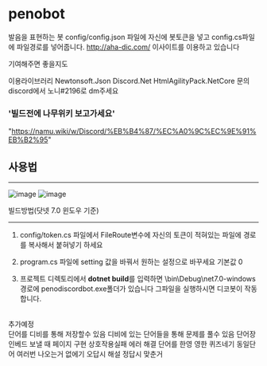 # penobot
발음을 표현하는 봇
config/config.json 파일에 자신에 봇토큰을 넣고 config.cs파일에 파일경로를 넣어줍니다.
http://aha-dic.com/ 이사이트를 이용하고 있습니다

기여해주면 좋을지도

이용라이브러리
Newtonsoft.Json
Discord.Net
HtmlAgilityPack.NetCore
문의 discord에서 노니#2196로 dm주세요

### '빌드전에 나무위키 보고가세요'
"https://namu.wiki/w/Discord/%EB%B4%87/%EC%A0%9C%EC%9E%91%EB%B2%95"
</br>
## 사용법
***
![image](https://cdn.discordapp.com/attachments/990865868139425842/1069284753490059294/image.png)
![image](https://cdn.discordapp.com/attachments/919471254669496331/1069968003418034226/image.png)
</br>

빌드방법(닷넷 7.0 윈도우 기준)
***

1. config/token.cs 파일에서 FileRoute변수에
자신의 토큰이 적혀있는 파일에 경로를 복사해서 붙혀넣기 하세요

2. program.cs 파일에 setting 값을 바꿔서 원하는 설정으로 바꾸세요 기본값 0

3. 프로젝트 디렉토리에서 <b>dotnet build</b>를 입력하면 \bin\Debug\net7.0-windows 경로에 penodiscordbot.exe폴더가 있습니다 그파일을 실행하시면 디코봇이 작동합니다.
</br>
추가예정 
</br>
단어를 디비를 통해 저장할수 있음
디비에 있는 단어들을 통해 문제를 풀수 있음
단어장 인베드 보낼 때 페이지 구현
상호작용실패 에러 해결
단어를 한영 영한 퀴즈네기
동일단어 여러번 나오는거 없에기
오답시 해설 정답시 맞춘거